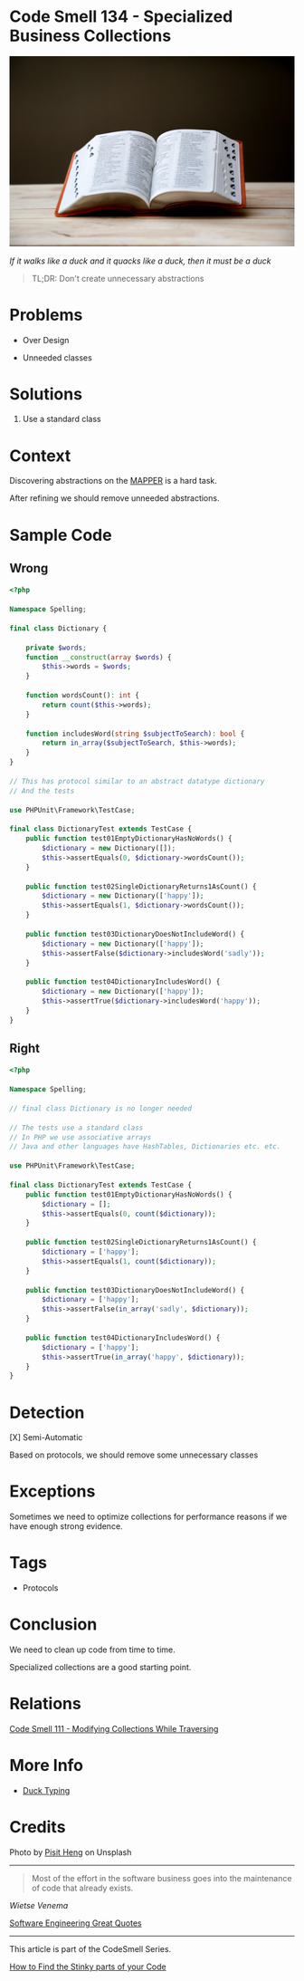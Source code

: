 # Code Smell 134 - Specialized Business Collections

![Code Smell 134 - Specialized Business Collections](pisit-heng-FQvadXmA524-unsplash.jpg)

*If it walks like a duck and it quacks like a duck, then it must be a duck*

> TL;DR: Don't create unnecessary abstractions

# Problems

- Over Design

- Unneeded classes

# Solutions

1. Use a standard class

# Context

Discovering abstractions on the [MAPPER](../../Theory/What%20is%20(wrong%20with)%20software/readme.md) is a hard task.

After refining we should remove unneeded abstractions.

# Sample Code

## Wrong

[Gist Url]: # (https://gist.github.com/mcsee/6e4e3684bbb29379a6bf30f4a00a2c7f)
```php
<?php

Namespace Spelling;

final class Dictionary {

    private $words;
    function __construct(array $words) {
        $this->words = $words;
    }

    function wordsCount(): int {
        return count($this->words);
    }

    function includesWord(string $subjectToSearch): bool {
        return in_array($subjectToSearch, $this->words);
    }
}

// This has protocol similar to an abstract datatype dictionary
// And the tests
  
use PHPUnit\Framework\TestCase;

final class DictionaryTest extends TestCase {
    public function test01EmptyDictionaryHasNoWords() {
        $dictionary = new Dictionary([]);
        $this->assertEquals(0, $dictionary->wordsCount());
    }

    public function test02SingleDictionaryReturns1AsCount() {        
        $dictionary = new Dictionary(['happy']);
        $this->assertEquals(1, $dictionary->wordsCount());
    }

    public function test03DictionaryDoesNotIncludeWord() {
        $dictionary = new Dictionary(['happy']);
        $this->assertFalse($dictionary->includesWord('sadly'));
    }

    public function test04DictionaryIncludesWord() {
        $dictionary = new Dictionary(['happy']);
        $this->assertTrue($dictionary->includesWord('happy'));
    }
} 

```

## Right

[Gist Url]: # (https://gist.github.com/mcsee/2d15677ca73742cb2553aa4a098f3683)
```php
<?php

Namespace Spelling;

// final class Dictionary is no longer needed
    
// The tests use a standard class
// In PHP we use associative arrays
// Java and other languages have HashTables, Dictionaries etc. etc.
  
use PHPUnit\Framework\TestCase;

final class DictionaryTest extends TestCase {
    public function test01EmptyDictionaryHasNoWords() {
        $dictionary = [];
        $this->assertEquals(0, count($dictionary));
    }

    public function test02SingleDictionaryReturns1AsCount() {
        $dictionary = ['happy']; 
        $this->assertEquals(1, count($dictionary));
    }

    public function test03DictionaryDoesNotIncludeWord() {
        $dictionary = ['happy']; 
        $this->assertFalse(in_array('sadly', $dictionary));
    }

    public function test04DictionaryIncludesWord() {
        $dictionary = ['happy'];  
        $this->assertTrue(in_array('happy', $dictionary));
    }
} 

```

# Detection

[X] Semi-Automatic 

Based on protocols, we should remove some unnecessary classes 

# Exceptions

Sometimes we need to optimize collections for performance reasons if we have enough strong evidence.

# Tags

- Protocols

# Conclusion

We need to clean up code from time to time.

Specialized collections are a good starting point.

# Relations

[Code Smell 111 - Modifying Collections While Traversing](../../Code%20Smells/Code%20Smell%20111%20-%20Modifying%20Collections%20While%20Traversing/readme.md)

# More Info

- [Duck Typing](https://en.wikipedia.org/wiki/Duck_typing)

# Credits

Photo by [Pisit Heng](https://unsplash.com/@pisitheng) on Unsplash

* * *

> Most of the effort in the software business goes into the maintenance of code that already exists.

_Wietse Venema_
 
[Software Engineering Great Quotes](../../Quotes/Software%20Engineering%20Great%20Quotes/readme.md)

* * *

This article is part of the CodeSmell Series.

[How to Find the Stinky parts of your Code](../../Code%20Smells/How%20to%20Find%20the%20Stinky%20parts%20of%20your%20Code/readme.md)